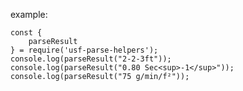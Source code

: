 example: 

    const {
        parseResult
    } = require('usf-parse-helpers');
    console.log(parseResult("2-2-3ft"));
    console.log(parseResult("0.80 Sec<sup>-1</sup>"));
    console.log(parseResult("75 g/min/f²"));
